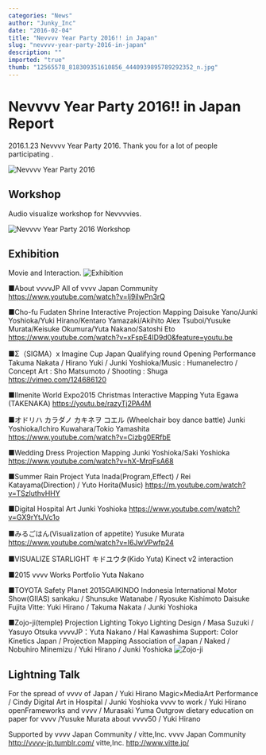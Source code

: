 ```yaml
---
categories: "News"
author: "Junky_Inc"
date: "2016-02-04"
title: "Nevvvv Year Party 2016!! in Japan"
slug: "nevvvv-year-party-2016-in-japan"
description: ""
imported: "true"
thumb: "12565578_818309351610856_4440939895789292352_n.jpg"
---
```



#  **Nevvvv Year Party 2016!! in Japan Report**
2016.1.23 Nevvvv Year Party 2016.
Thank you for a lot of people participating .

![Nevvvv Year Party 2016](12565578_818309351610856_4440939895789292352_n.jpg) 

##  Workshop
Audio visualize workshop for Nevvvvies.

![Nevvvv Year Party 2016 Workshop](tumblr_inline_o1luzixxvT1tq1crd_540.jpg) 

##  Exhibition
Movie and Interaction.
![Exhibition](11182001_818310941610697_4097265371543671939_n.jpg) 


■About vvvvJP All of vvvv Japan Community
<https://www.youtube.com/watch?v=lj9ilwPn3rQ>

■Cho-fu Fudaten Shrine Interactive Projection Mapping
Daisuke Yano/Junki Yoshioka/Yuki Hirano/Kentaro Yamazaki/Akihito Alex Tsuboi/Yusuke Murata/Keisuke Okumura/Yuta Nakano/Satoshi Eto
<https://www.youtube.com/watch?v=xFspE4ID9d0&feature=youtu.be>

■Σ（SIGMA）x Imagine Cup Japan Qualifying round Opening Performance
Takuma Nakata / Hirano Yuki / Junki Yoshioka/Music : Humanelectro / Concept Art : Sho Matsumoto / Shooting : Shuga
<https://vimeo.com/124686120>

■Ilmenite World Expo2015 Christmas Interactive Mapping
Yuta Egawa (TAKENAKA)
<https://youtu.be/razyTj2PA4M>

■オドリハ カラダノ カキネヲ コエル (Wheelchair boy dance battle)
Junki Yoshioka/Ichiro Kuwahara/Tokio Yamashita
<https://www.youtube.com/watch?v=Cizbg0ERfbE>

■Wedding Dress Projection Mapping
Junki Yoshioka/Saki Yoshioka
<https://www.youtube.com/watch?v=hX-MrqFsA68>

■Summer Rain Project
Yuta Inada(Program,Effect) / Rei Katayama(Direction) / Yuto Horita(Music)
<https://m.youtube.com/watch?v=TSzluthvHHY>

■Digital Hospital Art
Junki Yoshioka
<https://www.youtube.com/watch?v=GX9rYtJVc1o>

■みるごはん(Visualization of appetite)
Yusuke Murata
<https://www.youtube.com/watch?v=I6JwVPwfp24>

■VISUALIZE STARLIGHT
キドユウタ(Kido Yuta)
Kinect v2 interaction

■2015 vvvv Works Portfolio
Yuta Nakano

■TOYOTA Safety Planet 2015GAIKINDO Indonesia International Motor Show(GIIAS)
sankaku / Shunsuke Watanabe / Ryosuke Kishimoto Daisuke Fujita
Vitte: Yuki Hirano / Takuma Nakata / Junki Yoshioka

■Zojo-ji(temple) Projection Lighting
Tokyo Lighting Design / Masa Suzuki / Yasuyo Otsuka
vvvvJP：Yuta Nakano / Hal Kawashima
Support: Color Kinetics Japan / Projection Mapping Association of Japan / Naked / Nobuhiro Minemizu / Yuki Hirano / Junki Yoshioka
![Zojo-ji](IMG_1157.JPG) 


##  Lightning Talk
For the spread of vvvv of Japan / Yuki Hirano
Magic×MediaArt Performance / Cindy
Digital Art in Hospital / Junki Yoshioka
vvvv to work / Yuki Hirano
openFrameworks and vvvv / Murasaki Yuma
Outgrow dietary education on paper for vvvv /Yusuke Murata
about vvvv50 / Yuki Hirano



Supported by vvvv Japan Community / vitte,Inc.
vvvv Japan Community
<http://vvvv-jp.tumblr.com/>
vitte,Inc.
<http://www.vitte.jp/>

